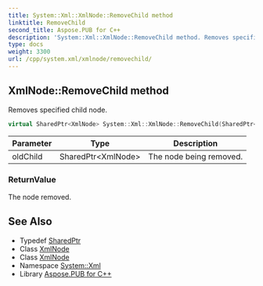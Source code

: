 ```yaml
---
title: System::Xml::XmlNode::RemoveChild method
linktitle: RemoveChild
second_title: Aspose.PUB for C++
description: 'System::Xml::XmlNode::RemoveChild method. Removes specified child node in C++.'
type: docs
weight: 3300
url: /cpp/system.xml/xmlnode/removechild/
---
```

## XmlNode::RemoveChild method


Removes specified child node.

```cpp
virtual SharedPtr<XmlNode> System::Xml::XmlNode::RemoveChild(SharedPtr<XmlNode> oldChild)
```


| Parameter | Type | Description |
| --- | --- | --- |
| oldChild | SharedPtr\<XmlNode\> | The node being removed. |

### ReturnValue

The node removed.

## See Also

* Typedef [SharedPtr](../../../system/sharedptr/)
* Class [XmlNode](../)
* Class [XmlNode](../)
* Namespace [System::Xml](../../)
* Library [Aspose.PUB for C++](../../../)
